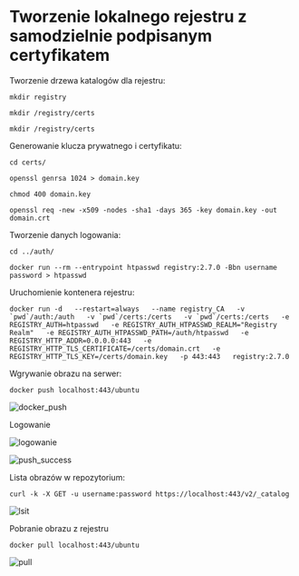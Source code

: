 # Tworzenie lokalnego rejestru z samodzielnie podpisanym certyfikatem

Tworzenie drzewa katalogów dla rejestru:

``
mkdir registry
``

``
mkdir /registry/certs
``

``
mkdir /registry/certs
``

Generowanie klucza prywatnego i certyfikatu:

``cd certs/``

``openssl genrsa 1024 > domain.key``

``chmod 400 domain.key``

``openssl req -new -x509 -nodes -sha1 -days 365 -key domain.key -out domain.crt``

Tworzenie danych logowania:

``cd ../auth/``

``docker run --rm --entrypoint htpasswd registry:2.7.0 -Bbn username password > htpasswd``

Uruchomienie kontenera rejestru:

``docker run -d   --restart=always   --name registry_CA   -v `pwd`/auth:/auth   -v `pwd`/certs:/certs   -v `pwd`/certs:/certs   -e REGISTRY_AUTH=htpasswd   -e REGISTRY_AUTH_HTPASSWD_REALM="Registry Realm"   -e REGISTRY_AUTH_HTPASSWD_PATH=/auth/htpasswd   -e REGISTRY_HTTP_ADDR=0.0.0.0:443   -e REGISTRY_HTTP_TLS_CERTIFICATE=/certs/domain.crt   -e REGISTRY_HTTP_TLS_KEY=/certs/domain.key   -p 443:443   registry:2.7.0``

Wgrywanie obrazu na serwer:

``docker push localhost:443/ubuntu``

![docker_push](https://i.imgur.com/d504ZhB.png)

Logowanie

![logowanie](https://i.imgur.com/LV8A2iS.png)

![push_success](https://i.imgur.com/fCCXhQK.png)

Lista obrazów w repozytorium:

``curl -k -X GET -u username:password https://localhost:443/v2/_catalog``

![lsit](https://i.imgur.com/18FKHCB.png)

Pobranie obrazu z rejestru

``docker pull localhost:443/ubuntu``

![pull](https://i.imgur.com/egKa0uB.png)
